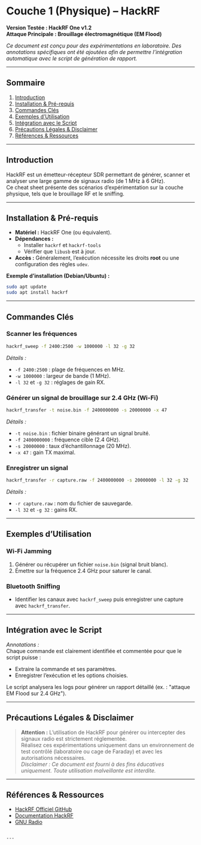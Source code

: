 # Couche 1 (Physique) – HackRF
**Version Testée : HackRF One v1.2**  
**Attaque Principale : Brouillage électromagnétique (EM Flood)**

*Ce document est conçu pour des expérimentations en laboratoire. Des annotations spécifiques ont été ajoutées afin de permettre l’intégration automatique avec le script de génération de rapport.*

---

## Sommaire

1. [Introduction](#introduction)
2. [Installation & Pré-requis](#installation--pré-requis)
3. [Commandes Clés](#commandes-clés)
4. [Exemples d’Utilisation](#exemples-dutilisation)
5. [Intégration avec le Script](#intégration-avec-le-script)
6. [Précautions Légales & Disclaimer](#précautions-légales--disclaimer)
7. [Références & Ressources](#références--ressources)

---

## Introduction

HackRF est un émetteur-récepteur SDR permettant de générer, scanner et analyser une large gamme de signaux radio (de 1 MHz à 6 GHz).  
Ce cheat sheet présente des scénarios d’expérimentation sur la couche physique, tels que le brouillage RF et le sniffing.

---

## Installation & Pré-requis

- **Matériel :** HackRF One (ou équivalent).  
- **Dépendances :**  
  - Installer `hackrf` et `hackrf-tools`  
  - Vérifier que `libusb` est à jour.
- **Accès :** Généralement, l’exécution nécessite les droits **root** ou une configuration des règles `udev`.

**Exemple d’installation (Debian/Ubuntu) :**
```bash
sudo apt update
sudo apt install hackrf
```

---

## Commandes Clés

### Scanner les fréquences
```bash
hackrf_sweep -f 2400:2500 -w 1000000 -l 32 -g 32
```
*Détails :*
- `-f 2400:2500` : plage de fréquences en MHz.
- `-w 1000000`   : largeur de bande (1 MHz).
- `-l 32` et `-g 32` : réglages de gain RX.

### Générer un signal de brouillage sur 2.4 GHz (Wi-Fi)
```bash
hackrf_transfer -t noise.bin -f 2400000000 -s 20000000 -x 47
```
*Détails :*
- `-t noise.bin` : fichier binaire générant un signal bruité.
- `-f 2400000000` : fréquence cible (2.4 GHz).
- `-s 20000000`   : taux d’échantillonnage (20 MHz).
- `-x 47`         : gain TX maximal.

### Enregistrer un signal
```bash
hackrf_transfer -r capture.raw -f 2400000000 -s 20000000 -l 32 -g 32
```
*Détails :*
- `-r capture.raw` : nom du fichier de sauvegarde.
- `-l 32` et `-g 32` : gains RX.

---

## Exemples d’Utilisation

### Wi-Fi Jamming
1. Générer ou récupérer un fichier `noise.bin` (signal bruit blanc).  
2. Émettre sur la fréquence 2.4 GHz pour saturer le canal.

### Bluetooth Sniffing
- Identifier les canaux avec `hackrf_sweep` puis enregistrer une capture avec `hackrf_transfer`.

---

## Intégration avec le Script

*Annotations :*  
Chaque commande est clairement identifiée et commentée pour que le script puisse : 
- Extraire la commande et ses paramètres.
- Enregistrer l’exécution et les options choisies.

Le script analysera les logs pour générer un rapport détaillé (ex. : "attaque EM Flood sur 2.4 GHz").

---

## Précautions Légales & Disclaimer

> **Attention :** L’utilisation de HackRF pour générer ou intercepter des signaux radio est strictement réglementée.  
> Réalisez ces expérimentations uniquement dans un environnement de test contrôlé (laboratoire ou cage de Faraday) et avec les autorisations nécessaires.  
> *Disclaimer : Ce document est fourni à des fins éducatives uniquement. Toute utilisation malveillante est interdite.*

---

## Références & Ressources

- [HackRF Officiel GitHub](https://github.com/mossmann/hackrf)  
- [Documentation HackRF](https://hackrf.readthedocs.io/en/latest/)  
- [GNU Radio](https://www.gnuradio.org/)
```

---
